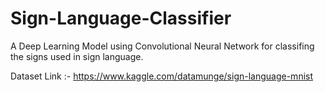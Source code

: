 # Sign-Language-Classifier
A Deep Learning Model using Convolutional Neural Network for classifing the signs used in sign language.

Dataset Link :- https://www.kaggle.com/datamunge/sign-language-mnist
